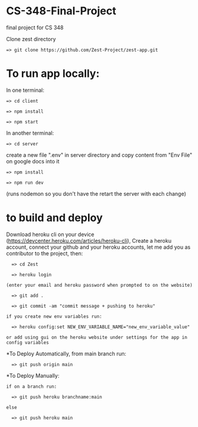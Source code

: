 # CS-348-Final-Project
final project for CS 348

  Clone zest directory
    
    => git clone https://github.com/Zest-Project/zest-app.git

# To run app locally: 
  
  In one terminal: 

    => cd client

    => npm install

    => npm start
    
  In another terminal:  

    => cd server
  
  create a new file ".env" in server directory and copy content from "Env File" on google docs into it
  
    => npm install

    => npm run dev 
  
  (runs nodemon so you don't have the retart the server with each change)
  
  

# to build and deploy
  
  Download heroku cli on your device (https://devcenter.heroku.com/articles/heroku-cli),
  Create a heroku account, connect your github and your heroku accounts, let me add you as contributor to the project, then:  

      => cd Zest

      => heroku login 

    (enter your email and heroku password when prompted to on the website)

      => git add .

      => git commit -am "commit message + pushing to heroku"

    if you create new env variables run: 

      => heroku config:set NEW_ENV_VARIABLE_NAME="new_env_variable_value" 
      
    or add using gui on the heroku website under settings for the app in config variables
  
   *To Deploy Automatically, from main branch run: 
  
      => git push origin main

   *To Deploy Manually:

    if on a branch run: 

      => git push heroku branchname:main 

    else 

      => git push heroku main
  
